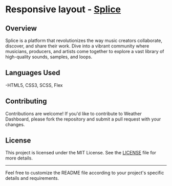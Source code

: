 
# Responsive layout - [Splice](https://tolkunio.github.io/balloon-tour/)


## Overview
Splice is a platform that revolutionizes the way music creators collaborate, discover, and share their work. Dive into a vibrant community where musicians, producers, and artists come together to explore a vast library of high-quality sounds, samples, and loops. 

## Languages Used
-HTML5, CSS3, SCSS, Flex

## Contributing
Contributions are welcome! If you'd like to contribute to Weather Dashboard, please fork the repository and submit a pull request with your changes.

## License
This project is licensed under the MIT License. See the [LICENSE](LICENSE) file for more details.

---
Feel free to customize the README file according to your project's specific details and requirements.


